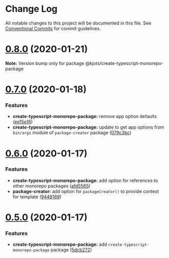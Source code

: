 # Change Log

All notable changes to this project will be documented in this file.
See [Conventional Commits](https://conventionalcommits.org) for commit guidelines.

# [0.8.0](https://github.com/kjots/package-tools/compare/v0.7.0...v0.8.0) (2020-01-21)

**Note:** Version bump only for package @kjots/create-typescript-monorepo-package





# [0.7.0](https://github.com/kjots/package-tools/compare/v0.6.0...v0.7.0) (2020-01-18)


### Features

* **create-typescript-monorepo-package:** remove app option defaults ([ee15e16](https://github.com/kjots/package-tools/commit/ee15e16317e6c547904558b76a368d36a3fd5a28))
* **create-typescript-monorepo-package:** update to get app options from `bin/args` module of `package-creator` package ([079c3bc](https://github.com/kjots/package-tools/commit/079c3bc69759a69a2adbb91c7890c3f535488d3b))





# [0.6.0](https://github.com/kjots/package-tools/compare/v0.5.0...v0.6.0) (2020-01-17)


### Features

* **create-typescript-monorepo-package:** add option for references to other monorepo packages ([afd5565](https://github.com/kjots/package-tools/commit/afd55656bf98abc56141a3bcd1768671bd92fe60))
* **package-creator:** add option for `packageCreator()` to provide context for template ([9448169](https://github.com/kjots/package-tools/commit/94481690915640c47ceef8010479ec9a8f54dbf5))





# [0.5.0](https://github.com/kjots/package-tools/compare/v0.4.0...v0.5.0) (2020-01-17)


### Features

* **create-typescript-monorepo-package:** add `create-typescript-monorepo-package` package ([5dcb272](https://github.com/kjots/package-tools/commit/5dcb272a3594ff83b7d8d85e59d8fa2f0b4c58be))
